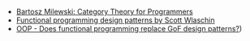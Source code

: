 

- [Bartosz Milewski: Category Theory for Programmers][milewski-book]
- [Functional programming design patterns by Scott Wlaschin][functional-design-patterns]
- [OOP - Does functional programming replace GoF design patterns?][gof-design-patterns])

[milewski-book]: https://github.com/hmemcpy/milewski-ctfp-pdf/
[functional-design-patterns]: https://vimeo.com/113588389
[gof-design-patterns]: https://stackoverflow.com/questions/327955/does-functional-programming-replace-gof-design-patterns
